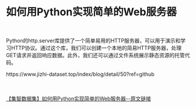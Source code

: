 <h1>如何用Python实现简单的Web服务器</h1><br /><p>Python的http.server库提供了一个简单易用的HTTP服务器，可以用于演示和学习HTTP协议。通过这个库，我们可以创建一个本地的简易HTTP服务器，处理GET请求并返回响应数据。此外，我们还可以通过文件系统展示静态资源的托管代码。</p><p>https://www.jizhi-dataset.top/index/blog/detail/50?ref=github</p><br /><br /><a href="https://www.jizhi-dataset.top/index/blog/detail/50?ref=github" target="_blank">【集智数据集】如何用Python实现简单的Web服务器--原文链接</a>